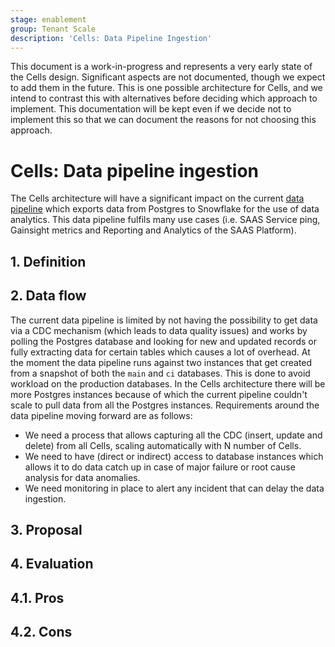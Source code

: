 ```yaml
---
stage: enablement
group: Tenant Scale
description: 'Cells: Data Pipeline Ingestion'
---
```


<!-- vale gitlab.FutureTense = NO -->

This document is a work-in-progress and represents a very early state of the
Cells design. Significant aspects are not documented, though we expect to add
them in the future. This is one possible architecture for Cells, and we intend to
contrast this with alternatives before deciding which approach to implement.
This documentation will be kept even if we decide not to implement this so that
we can document the reasons for not choosing this approach.

# Cells: Data pipeline ingestion

The Cells architecture will have a significant impact on the current [data pipeline](https://internal.gitlab.com/handbook/enterprise-data/platform/pipelines/saas-gitlab-com/) which exports data from Postgres to Snowflake for the use of data analytics. This data pipeline fulfils many use cases (i.e. SAAS Service ping, Gainsight metrics and Reporting and Analytics of the SAAS Platform).

## 1. Definition

## 2. Data flow

The current data pipeline is limited by not having the possibility to get data via a CDC mechanism (which leads to data quality issues) and works by polling the Postgres database and looking for new and updated records or fully extracting data for certain tables which causes a lot of overhead.
At the moment the data pipeline runs against two instances that get created from a snapshot of both the `main` and `ci` databases.
This is done to avoid workload on the production databases.
In the Cells architecture there will be more Postgres instances because of which the current pipeline couldn't scale to pull data from all the Postgres instances. Requirements around the data pipeline moving forward are as follows:

- We need a process that allows capturing all the CDC (insert, update and delete) from all Cells, scaling automatically with N number of Cells.
- We need to have (direct or indirect) access to database instances which allows it to do data catch up in case of major failure or root cause analysis for data anomalies.
- We need monitoring in place to alert any incident that can delay the data ingestion.

## 3. Proposal

## 4. Evaluation

## 4.1. Pros

## 4.2. Cons
